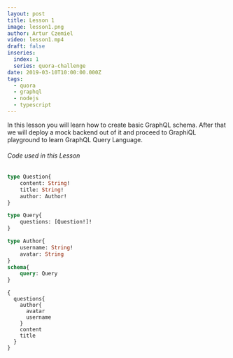 ```yaml
---
layout: post
title: Lesson 1
image: lesson1.png
author: Artur Czemiel
video: lesson1.mp4
draft: false
inseries:
  index: 1
  series: quora-challenge
date: 2019-03-10T10:00:00.000Z
tags:
  - quora
  - graphql
  - nodejs
  - typescript
---
```


In this lesson you will learn how to create basic GraphQL schema. After that we will deploy a mock backend out of it and proceed to GraphiQL playground to learn GraphQL Query Language.

###### Code used in this Lesson

```graphql
type Question{
	content: String!
	title: String!
	author: Author!
}

type Query{
	questions: [Question!]!
}

type Author{
	username: String!
	avatar: String
}
schema{
	query: Query
}
```
```
{
  questions{
    author{
      avatar
      username
    }
    content
    title
  }
}
```